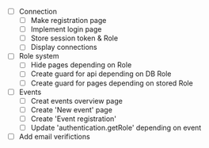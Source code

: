 - [ ] Connection
    - [ ]  Make registration page
    - [ ]  Implement login page 
    - [ ]  Store session token & Role
    - [ ]  Display connections
- [ ] Role system
    - [ ]  Hide pages depending on Role
    - [ ]  Create guard for api depending on DB Role
    - [ ]  Create guard for pages depending on stored Role
- [ ] Events
    - [ ] Creat events overview page 
    - [ ] Create 'New event' page
    - [ ] Create 'Event registration' 
    - [ ] Update 'authentication.getRole' depending on event
- [ ] Add email verifictions
